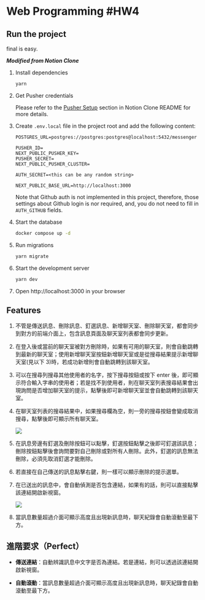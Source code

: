 # Web Programming #HW4

## Run the project

final is easy.


***Modified from Notion Clone***

1. Install dependencies
   ```bash
   yarn
   ```
2. Get Pusher credentials

   Please refer to the [Pusher Setup](https://github.com/ntuee-web-programming/112-1-unit2-notion-clone#pusher-setup) section in Notion Clone README for more details.

3. Create `.env.local` file in the project root and add the following content:

   ```text
   POSTGRES_URL=postgres://postgres:postgres@localhost:5432/messenger

   PUSHER_ID=
   NEXT_PUBLIC_PUSHER_KEY=
   PUSHER_SECRET=
   NEXT_PUBLIC_PUSHER_CLUSTER=

   AUTH_SECRET=<this can be any random string>

   NEXT_PUBLIC_BASE_URL=http://localhost:3000
   ```

   Note that Github auth is not implemented in this project, therefore, those settings about Github login is nor required, and, you do not need to fill in `AUTH_GITHUB` fields.

4. Start the database
   ```bash
   docker compose up -d
   ```
5. Run migrations
   ```bash
   yarn migrate
   ```
6. Start the development server
   ```bash
   yarn dev
   ```
7. Open http://localhost:3000 in your browser

## Features

1. 不管是傳送訊息、刪除訊息、釘選訊息、新增聊天室、刪除聊天室，都會同步到對方的前端介面上，包含訊息頁面及聊天室列表都會同步更新。

2. 在登入後或當前的聊天室被對方刪除時，如果有可用的聊天室，則會自動跳轉到最新的聊天室；使用新增聊天室按鈕新增聊天室或是從搜尋結果提示新增聊天室(見以下 3)時，若成功新增則會自動跳轉到該聊天室。

3. 可以在搜尋列搜尋其他使用者的名字，按下搜尋按鈕或按下 enter 後，即可顯示符合輸入字串的使用者；若是找不到使用者，則在聊天室列表搜尋結果會出現詢問是否增加聊天室的提示，點擊後即可新增聊天室並會自動跳轉到該聊天室。

4. 在聊天室列表的搜尋結果中，如果搜尋欄為空，則一旁的搜尋按鈕會變成取消搜尋，點擊後即可顯示所有聊天室。

   ![](https://imgur.com/vVH5UfT.jpg)

5. 在訊息旁邊有釘選及刪除按鈕可以點擊，釘選按鈕點擊之後即可釘選該訊息；刪除按鈕點擊後會詢問要對自己刪除或對所有人刪除。此外，釘選的訊息無法刪除，必須先取消釘選才能刪除。

6. 若直接在自己傳送的訊息點擊右鍵，則一樣可以顯示刪除的提示選單。

7. 在已送出的訊息中，會自動偵測是否包含連結，如果有的話，則可以直接點擊該連結開啟新視窗。

   ![](https://imgur.com/JddrzXo.jpg)

8. 當訊息數量超過介面可顯示高度且出現新訊息時，聊天紀錄會自動滾動至最下方。

## 進階要求（Perfect）

- **傳送連結**：自動辨識訊息中文字是否為連結。若是連結，則可以透過該連結開啟新視窗。

- **自動滾動**：當訊息數量超過介面可顯示高度且出現新訊息時，聊天紀錄會自動滾動至最下方。